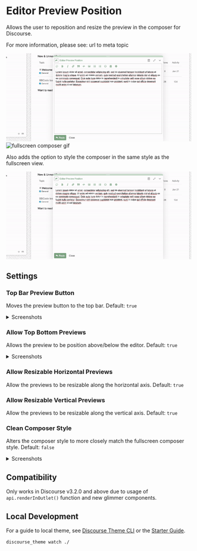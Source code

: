 # Editor Preview Position

Allows the user to reposition and resize the preview in the composer for Discourse.

For more information, please see: url to meta topic

![composer gif](.github/images/editor-preview-position.gif)
![fullscreen composer gif](.github/images/editor-preview-position-fullscreen.gif)

Also adds the option to style the composer in the same style as the fullscreen view.

![clean style composer](.github/images/editor-preview-position-clean-style.gif)

## Settings

### Top Bar Preview Button

Moves the preview button to the top bar. Default: `true`

<details>
<summary>Screenshots</summary>

![composer preview](.github/images/default-composer.png)
![composer no preview](.github/images/default-composer-preview-hidden.png)
![fullscreen composer preview](.github/images/fullscreen-composer.png)
![fullscreen composer no preview](.github/images/fullscreen-composer-preview-hidden.png)

</details>

### Allow Top Bottom Previews

Allows the preview to be position above/below the editor. Default: `true`

<details>
<summary>Screenshots</summary>

![composer top bottom](.github/images/composer-top-bottom.png)
![fullscreen composer top bottom](.github/images/fullscreen-composer-top-bottom.png)

</details>

### Allow Resizable Horizontal Previews

Allow the previews to be resizable along the horizontal axis. Default: `true`

### Allow Resizable Vertical Previews

Allow the previews to be resizable along the vertical axis. Default: `true`

### Clean Composer Style

Alters the composer style to more closely match the fullscreen composer style. Default: `false`

<details>
<summary>Screenshots</summary>

![clean style right](.github/images/clean-style-right.png)
![clean style left](.github/images/clean-style-left.png)
![clean style top](.github/images/clean-style-top.png)
![clean style bottom](.github/images/clean-style-bottom.png)

</details>

## Compatibility

Only works in Discourse v3.2.0 and above due to usage of `api.renderInOutlet()` function and new glimmer components.

## Local Development

For a guide to local theme, see [Discourse Theme CLI](https://meta.discourse.org/t/install-the-discourse-theme-cli-console-app-to-help-you-build-themes/82950) or the [Starter Guide](https://meta.discourse.org/t/get-started-with-theme-creator-and-the-theme-cli/108444).

```bash
discourse_theme watch ./
```
